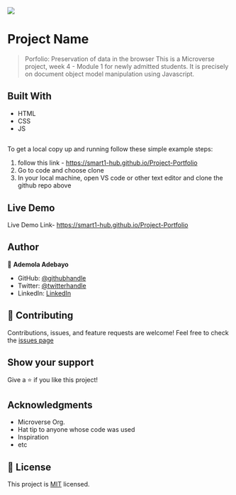 ![](https://img.shields.io/badge/Microverse-blueviolet)
# Project Name
> Porfolio: Preservation of data in the browser
This is a Microverse project, week 4 - Module 1 for newly admitted students. It is precisely on document object model manipulation using Javascript. 

## Built With
- HTML 
- CSS
- JS
##
To get a local copy up and running follow these simple example steps:
1. follow this link - https://smart1-hub.github.io/Project-Portfolio
2. Go to code and choose clone
3. In your local machine, open VS code or other text editor and clone the github repo above
## Live Demo
 Live Demo Link- https://smart1-hub.github.io/Project-Portfolio
## Author
👤 **Ademola Adebayo**
- GitHub: [@githubhandle](https://github.com/Smart1-hub)
- Twitter: [@twitterhandle](https://twitter.com/@ademola_adebayo)
- LinkedIn: [LinkedIn](https://linkedin.com/in/linkedinhandle)
## 🤝 Contributing
Contributions, issues, and feature requests are welcome!
Feel free to check the [issues page](../../issues/)
## Show your support
Give a ⭐️ if you like this project!
## Acknowledgments
- Microverse Org.
- Hat tip to anyone whose code was used
- Inspiration
- etc
## 📝 License
This project is [MIT](./MIT.md) licensed.
